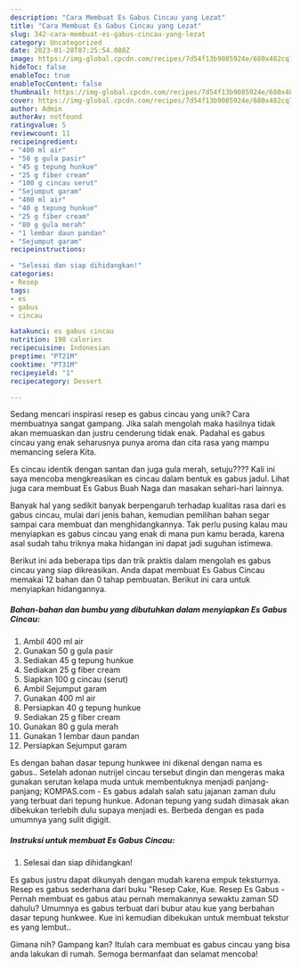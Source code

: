 ```yaml
---
description: "Cara Membuat Es Gabus Cincau yang Lezat"
title: "Cara Membuat Es Gabus Cincau yang Lezat"
slug: 342-cara-membuat-es-gabus-cincau-yang-lezat
category: Uncategorized
date: 2023-01-28T07:25:54.088Z
image: https://img-global.cpcdn.com/recipes/7d54f13b9085924e/680x482cq70/es-gabus-cincau-foto-resep-utama.jpg
hideToc: false
enableToc: true
enableTocContent: false
thumbnail: https://img-global.cpcdn.com/recipes/7d54f13b9085924e/680x482cq70/es-gabus-cincau-foto-resep-utama.jpg
cover: https://img-global.cpcdn.com/recipes/7d54f13b9085924e/680x482cq70/es-gabus-cincau-foto-resep-utama.jpg
author: Admin
authorAv: notfound
ratingvalue: 5
reviewcount: 11
recipeingredient:
- "400 ml air"
- "50 g gula pasir"
- "45 g tepung hunkue"
- "25 g fiber cream"
- "100 g cincau serut"
- "Sejumput garam"
- "400 ml air"
- "40 g tepung hunkue"
- "25 g fiber cream"
- "80 g gula merah"
- "1 lembar daun pandan"
- "Sejumput garam"
recipeinstructions:

- "Selesai dan siap dihidangkan!"
categories:
- Resep
tags:
- es
- gabus
- cincau

katakunci: es gabus cincau 
nutrition: 198 calories
recipecuisine: Indonesian
preptime: "PT21M"
cooktime: "PT31M"
recipeyield: "1"
recipecategory: Dessert

---
```





Sedang mencari inspirasi resep es gabus cincau yang unik? Cara membuatnya sangat gampang. Jika salah mengolah maka hasilnya tidak akan memuaskan dan justru cenderung tidak enak. Padahal es gabus cincau yang enak seharusnya punya aroma dan cita rasa yang mampu memancing selera Kita.





Es cincau identik dengan santan dan juga gula merah, setuju???? Kali ini saya mencoba mengkreasikan es cincau dalam bentuk es gabus jadul. Lihat juga cara membuat Es Gabus Buah Naga dan masakan sehari-hari lainnya.

Banyak hal yang sedikit banyak berpengaruh terhadap kualitas rasa dari es gabus cincau, mulai dari jenis bahan, kemudian pemilihan bahan segar sampai cara membuat dan menghidangkannya. Tak perlu pusing kalau mau menyiapkan es gabus cincau yang enak di mana pun kamu berada, karena asal sudah tahu triknya maka hidangan ini dapat jadi suguhan istimewa.






Berikut ini ada beberapa tips dan trik praktis dalam mengolah es gabus cincau yang siap dikreasikan. Anda dapat membuat Es Gabus Cincau memakai 12 bahan dan 0 tahap pembuatan. Berikut ini cara untuk menyiapkan hidangannya.

<!--inarticleads1-->

##### Bahan-bahan dan bumbu yang dibutuhkan dalam menyiapkan Es Gabus Cincau:

1. Ambil 400 ml air
1. Gunakan 50 g gula pasir
1. Sediakan 45 g tepung hunkue
1. Sediakan 25 g fiber cream
1. Siapkan 100 g cincau (serut)
1. Ambil Sejumput garam
1. Gunakan 400 ml air
1. Persiapkan 40 g tepung hunkue
1. Sediakan 25 g fiber cream
1. Gunakan 80 g gula merah
1. Gunakan 1 lembar daun pandan
1. Persiapkan Sejumput garam


Es dengan bahan dasar tepung hunkwee ini dikenal dengan nama es gabus.. Setelah adonan nutrijel cincau tersebut dingin dan mengeras maka gunakan serutan kelapa muda untuk membentuknya menjadi panjang-panjang; KOMPAS.com - Es gabus adalah salah satu jajanan zaman dulu yang terbuat dari tepung hunkue. Adonan tepung yang sudah dimasak akan dibekukan terlebih dulu supaya menjadi es. Berbeda dengan es pada umumnya yang sulit digigit. 

<!--inarticleads2-->

##### Instruksi untuk membuat Es Gabus Cincau:


1. Selesai dan siap dihidangkan!

Es gabus justru dapat dikunyah dengan mudah karena empuk teksturnya. Resep es gabus sederhana dari buku &#34;Resep Cake, Kue. Resep Es Gabus - Pernah membuat es gabus atau pernah memakannya sewaktu zaman SD dahulu? Umumnya es gabus terbuat dari bubur atau kue yang berbahan dasar tepung hunkwee. Kue ini kemudian dibekukan untuk membuat tekstur es yang lembut.. 

Gimana nih? Gampang kan? Itulah cara membuat es gabus cincau yang bisa anda lakukan di rumah. Semoga bermanfaat dan selamat mencoba!
